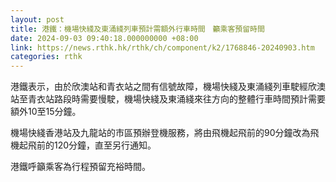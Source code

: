 ```yaml
---
layout: post
title: 港鐵：機場快綫及東涌綫列車預計需額外行車時間　籲乘客預留時間
date: 2024-09-03 09:40:18.000000000 +08:00
link: https://news.rthk.hk/rthk/ch/component/k2/1768846-20240903.htm
categories: rthk
---
```


港鐵表示，由於欣澳站和青衣站之間有信號故障，機場快綫及東涌綫列車駛經欣澳站至青衣站路段時需要慢駛，機場快綫及東涌綫來往方向的整體行車時間預計需要額外10至15分鐘。

機場快綫香港站及九龍站的市區預辦登機服務，將由飛機起飛前的90分鐘改為飛機起飛前的120分鐘，直至另行通知。

港鐵呼籲乘客為行程預留充裕時間。
